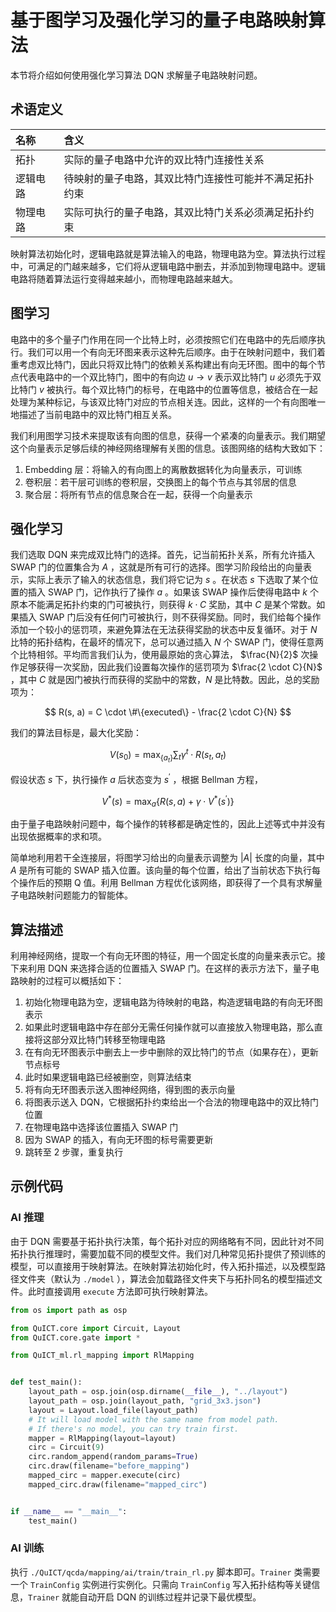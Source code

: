 # 基于图学习及强化学习的量子电路映射算法

本节将介绍如何使用强化学习算法 DQN 求解量子电路映射问题。

## 术语定义

| 名称     | 含义                                                   |
| :------- | :----------------------------------------------------- |
| 拓扑     | 实际的量子电路中允许的双比特门连接性关系               |
| 逻辑电路 | 待映射的量子电路，其双比特门连接性可能并不满足拓扑约束 |
| 物理电路 | 实际可执行的量子电路，其双比特门关系必须满足拓扑约束   |

映射算法初始化时，逻辑电路就是算法输入的电路，物理电路为空。算法执行过程中，可满足的门越来越多，它们将从逻辑电路中删去，并添加到物理电路中。逻辑电路将随着算法运行变得越来越小，而物理电路越来越大。


## 图学习

电路中的多个量子门作用在同一个比特上时，必须按照它们在电路中的先后顺序执行。我们可以用一个有向无环图来表示这种先后顺序。由于在映射问题中，我们着重考虑双比特门，因此只将双比特门的依赖关系构建出有向无环图。图中的每个节点代表电路中的一个双比特门，图中的有向边 $u \rightarrow v$ 表示双比特门 $u$ 必须先于双比特门 $v$ 被执行。每个双比特门的标号，在电路中的位置等信息，被结合在一起处理为某种标记，与该双比特门对应的节点相关连。因此，这样的一个有向图唯一地描述了当前电路中的双比特门相互关系。

我们利用图学习技术来提取该有向图的信息，获得一个紧凑的向量表示。我们期望这个向量表示足够后续的神经网络理解有关图的信息。该图网络的结构大致如下：

1. Embedding 层：将输入的有向图上的离散数据转化为向量表示，可训练
2. 卷积层：若干层可训练的卷积层，交换图上的每个节点与其邻居的信息
3. 聚合层：将所有节点的信息聚合在一起，获得一个向量表示

## 强化学习

我们选取 DQN 来完成双比特门的选择。首先，记当前拓扑关系，所有允许插入 SWAP 门的位置集合为 $A$ ，这就是所有可行的选择。图学习阶段给出的向量表示，实际上表示了输入的状态信息，我们将它记为 $s$ 。在状态 $s$ 下选取了某个位置的插入 SWAP 门，记作执行了操作 $a$ 。如果该 SWAP 操作后使得电路中 $k$ 个原本不能满足拓扑约束的门可被执行，则获得 $k \cdot C$ 奖励，其中 $C$ 是某个常数。如果插入 SWAP 门后没有任何门可被执行，则不获得奖励。同时，我们给每个操作添加一个较小的惩罚项，来避免算法在无法获得奖励的状态中反复循环。对于 $N$ 比特的拓扑结构，在最坏的情况下，总可以通过插入 $N$ 个 SWAP 门，使得任意两个比特相邻。平均而言我们认为，使用最原始的贪心算法， $\frac{N}{2}$ 次操作足够获得一次奖励，因此我们设置每次操作的惩罚项为 $\frac{2 \cdot C}{N}$ ，其中 $C$ 就是因门被执行而获得的奖励中的常数，$N$ 是比特数。因此，总的奖励项为：

$$
R(s, a) = C \cdot \#\{executed\} - \frac{2 \cdot C}{N}
$$

我们的算法目标是，最大化奖励：

$$
V(s_0) = \max_{\{a_t\}} \sum_{t} \gamma^t \cdot R(s_t, a_t)
$$

假设状态 $s$ 下，执行操作 $a$ 后状态变为 $s^\prime$ ，根据 Bellman 方程，

$$
V^*(s) = \max_{a} \left\{ R(s, a) + \gamma \cdot V^*(s^\prime)  \right\}
$$

由于量子电路映射问题中，每个操作的转移都是确定性的，因此上述等式中并没有出现依据概率的求和项。

简单地利用若干全连接层，将图学习给出的向量表示调整为 $|A|$ 长度的向量，其中 $A$ 是所有可能的 SWAP 插入位置。该向量的每个位置，给出了当前状态下执行每个操作后的预期 Q 值。利用 Bellman 方程优化该网络，即获得了一个具有求解量子电路映射问题能力的智能体。

## 算法描述

利用神经网络，提取一个有向无环图的特征，用一个固定长度的向量来表示它。接下来利用 DQN 来选择合适的位置插入 SWAP 门。在这样的表示方法下，量子电路映射的过程可以概括如下：

1. 初始化物理电路为空，逻辑电路为待映射的电路，构造逻辑电路的有向无环图表示
2. 如果此时逻辑电路中存在部分无需任何操作就可以直接放入物理电路，那么直接将这部分双比特门转移至物理电路
3. 在有向无环图表示中删去上一步中删除的双比特门的节点（如果存在），更新节点标号
4. 此时如果逻辑电路已经被删空，则算法结束
5. 将有向无环图表示送入图神经网络，得到图的表示向量
6. 将图表示送入 DQN，它根据拓扑约束给出一个合法的物理电路中的双比特门位置
7. 在物理电路中选择该位置插入 SWAP 门
8. 因为 SWAP 的插入，有向无环图的标号需要更新
9. 跳转至 2 步骤，重复执行

## 示例代码

### AI 推理

由于 DQN 需要基于拓扑执行决策，每个拓扑对应的网络略有不同，因此针对不同拓扑执行推理时，需要加载不同的模型文件。我们对几种常见拓扑提供了预训练的模型，可以直接用于映射算法。在映射算法初始化时，传入拓扑描述，以及模型路径文件夹（默认为 `./model` ），算法会加载路径文件夹下与拓扑同名的模型描述文件。此时直接调用 `execute` 方法即可执行映射算法。

```python
from os import path as osp

from QuICT.core import Circuit, Layout
from QuICT.core.gate import *

from QuICT_ml.rl_mapping import RlMapping


def test_main():
    layout_path = osp.join(osp.dirname(__file__), "../layout")
    layout_path = osp.join(layout_path, "grid_3x3.json")
    layout = Layout.load_file(layout_path)
    # It will load model with the same name from model path.
    # If there's no model, you can try train first.
    mapper = RlMapping(layout=layout)
    circ = Circuit(9)
    circ.random_append(random_params=True)
    circ.draw(filename="before_mapping")
    mapped_circ = mapper.execute(circ)
    mapped_circ.draw(filename="mapped_circ")


if __name__ == "__main__":
    test_main()
```

### AI 训练

执行 `./QuICT/qcda/mapping/ai/train/train_rl.py` 脚本即可。`Trainer` 类需要一个 `TrainConfig` 实例进行实例化。只需向 `TrainConfig` 写入拓扑结构等关键信息，`Trainer` 就能自动开启 DQN 的训练过程并记录下最优模型。
